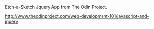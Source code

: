 Etch-a-Sketch Jquery App from The Odin Project.

http://www.theodinproject.com/web-development-101/javascript-and-jquery
